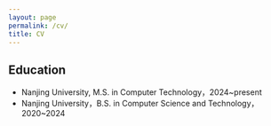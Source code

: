 ```yaml
---
layout: page
permalink: /cv/
title: CV
---
```



## Education
- Nanjing University, M.S. in Computer Technology，2024~present
- Nanjing University，B.S. in Computer Science and Technology，2020~2024

